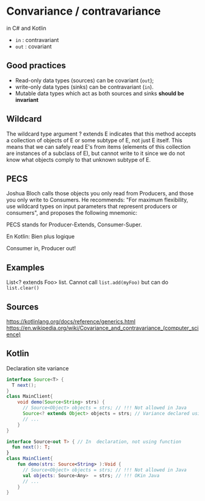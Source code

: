 Convariance / contravariance
====

in C# and Kotlin

* `in` : contravariant
* `out` : covariant



Good practices
----

* Read-only data types (sources) can be covariant (`out`);
* write-only data types (sinks) can be contravariant (`in`).
* Mutable data types which act as both sources and sinks **should be invariant**


Wildcard
---

The wildcard type argument ? extends E indicates that this method accepts a collection of objects of E or some subtype of E, not just E itself. This means that we can safely read E's from items (elements of this collection are instances of a subclass of E), but cannot write to it since we do not know what objects comply to that unknown subtype of E. 

PECS
---

Joshua Bloch calls those objects you only read from Producers, and those you only write to Consumers. He recommends: "For maximum flexibility, use wildcard types on input parameters that represent producers or consumers", and proposes the following mnemonic:

PECS stands for Producer-Extends, Consumer-Super.

En Kotlin: Bien plus logique

Consumer in, Producer out!



Examples
---

List<? extends Foo> list.
Cannot call `list.add(myFoo)` but can do `list.clear()`






Sources
----

https://kotlinlang.org/docs/reference/generics.html
https://en.wikipedia.org/wiki/Covariance_and_contravariance_(computer_science)
 


Kotlin
----

Declaration site variance

```java
interface Source<T> {
  T next();
}
class MainClient{
    void demo(Source<String> strs) {
      // Source<Object> objects = strs; // !!! Not allowed in Java
      Source<? extends Object> objects = strs; // Variance declared using the function
      // ...
    }
}
```

```kotlin
interface Source<out T> { // In  declaration, not using function
  fun next(): T;
}
class MainClient{
    fun demo(strs: Source<String> ):Void {
      // Source<Object> objects = strs; // !!! Not allowed in Java
      val objects: Source<Any>  = strs; // !!! OKin Java
      // ...
    }
}
```
